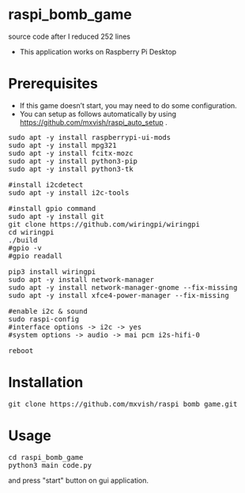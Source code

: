 # raspi_bomb_game
source code after I reduced 252 lines
- This application works on Raspberry Pi Desktop

# Prerequisites 
- If this game doesn’t start, you may need to do some configuration.
- You can setup as follows automatically by using 
https://github.com/mxvish/raspi_auto_setup .
<pre>
sudo apt -y install raspberrypi-ui-mods
sudo apt -y install mpg321
sudo apt -y install fcitx-mozc
sudo apt -y install python3-pip 
sudo apt -y install python3-tk 

#install i2cdetect
sudo apt -y install i2c-tools

#install gpio command
sudo apt -y install git
git clone https://github.com/wiringpi/wiringpi
cd wiringpi
./build
#gpio -v
#gpio readall

pip3 install wiringpi
sudo apt -y install network-manager
sudo apt -y install network-manager-gnome --fix-missing
sudo apt -y install xfce4-power-manager --fix-missing

#enable i2c & sound
sudo raspi-config
#interface options -> i2c -> yes
#system options -> audio -> mai pcm i2s-hifi-0

reboot
</pre>

# Installation
<pre>
git clone https://github.com/mxvish/raspi_bomb_game.git
</pre>

# Usage
<pre>
cd raspi_bomb_game
python3 main_code.py
</pre>
and press "start" button on gui application.
